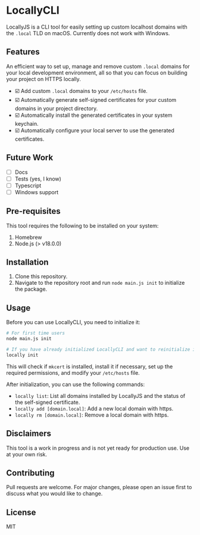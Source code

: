 # LocallyCLI

LocallyJS is a CLI tool for easily setting up custom localhost domains with the `.local` TLD on macOS. Currently does not work with Windows.

## Features

An efficient way to set up, manage and remove custom `.local` domains for your local development environment, all so that you can focus on building your project on HTTPS locally.

- ☑️ Add custom `.local` domains to your `/etc/hosts` file.
- ☑️ Automatically generate self-signed certificates for your custom domains in your project directory.
- ☑️ Automatically install the generated certificates in your system keychain.
- ☑️ Automatically configure your local server to use the generated certificates.

## Future Work

- [ ] Docs
- [ ] Tests (yes, I know)
- [ ] Typescript
- [ ] Windows support

## Pre-requisites

This tool requires the following to be installed on your system:

1. Homebrew
2. Node.js (> v18.0.0)

## Installation

1. Clone this repository.
2. Navigate to the repository root and run `node main.js init` to initialize the package.

## Usage

Before you can use LocallyCLI, you need to initialize it:

```bash
# For first time users
node main.js init

# If you have already initialized LocallyCLI and want to reinitialize it
locally init
```

This will check if `mkcert` is installed, install it if necessary, set up the required permissions, and modify your `/etc/hosts` file.

After initialization, you can use the following commands:

- `locally list`: List all domains installed by LocallyJS and the status of the self-signed certificate.
- `locally add [domain.local]`: Add a new local domain with https.
- `locally rm [domain.local]`: Remove a local domain with https.

## Disclaimers
This tool is a work in progress and is not yet ready for production use. Use at your own risk.

## Contributing
Pull requests are welcome. For major changes, please open an issue first to discuss what you would like to change.

## License
MIT